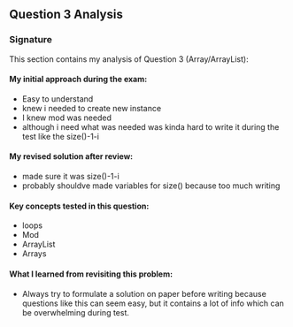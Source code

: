 ## Question 3 Analysis
### Signature

This section contains my analysis of Question 3 (Array/ArrayList):

#### My initial approach during the exam:
- Easy to understand
- knew i needed to create new instance 
- I knew mod was needed
- although i need what was needed was kinda hard to write it during the test like the size()-1-i
  
#### My revised solution after review:
- made sure it was size()-1-i
- probably shouldve made variables for size() because too much writing
  
#### Key concepts tested in this question:
- loops
- Mod
- ArrayList
- Arrays
  
#### What I learned from revisiting this problem:
- Always try to formulate a solution on paper before writing because questions like this can seem easy, but it contains a lot of info which can be overwhelming during test.

